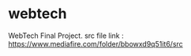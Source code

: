 # webtech
WebTech Final Project.
src file link : https://www.mediafire.com/folder/bbowxd9q51it6/src
